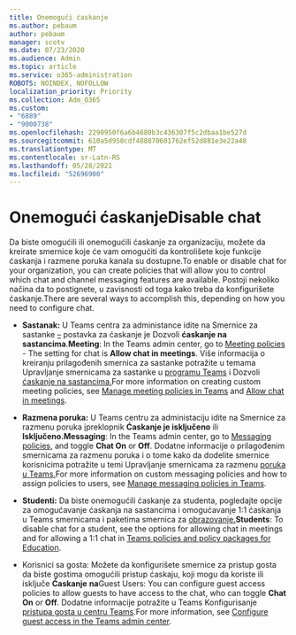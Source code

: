 ```yaml
---
title: Onemogući ćaskanje
ms.author: pebaum
author: pebaum
manager: scotv
ms.date: 07/23/2020
ms.audience: Admin
ms.topic: article
ms.service: o365-administration
ROBOTS: NOINDEX, NOFOLLOW
localization_priority: Priority
ms.collection: Adm_O365
ms.custom:
- "6889"
- "9000738"
ms.openlocfilehash: 2290950f6a6b4680b3c436307f5c2dbaa1be527d
ms.sourcegitcommit: 610a5d950cdf488870601762ef52d881e3e22a48
ms.translationtype: MT
ms.contentlocale: sr-Latn-RS
ms.lasthandoff: 05/28/2021
ms.locfileid: "52696900"
---
```

# <a name="disable-chat"></a><span data-ttu-id="fe057-102">Onemogući ćaskanje</span><span class="sxs-lookup"><span data-stu-id="fe057-102">Disable chat</span></span>

<span data-ttu-id="fe057-103">Da biste omogućili ili onemogućili ćaskanje za organizaciju, možete da kreirate smernice koje će vam omogućiti da kontrolišete koje funkcije ćaskanja i razmene poruka kanala su dostupne.</span><span class="sxs-lookup"><span data-stu-id="fe057-103">To enable or disable chat for your organization, you can create policies that will allow you to control which chat and channel messaging features are available.</span></span> <span data-ttu-id="fe057-104">Postoji nekoliko načina da to postignete, u zavisnosti od toga kako treba da konfigurišete ćaskanje.</span><span class="sxs-lookup"><span data-stu-id="fe057-104">There are several ways to accomplish this, depending on how you need to configure chat.</span></span>

- <span data-ttu-id="fe057-105">**Sastanak:** U Teams centra za administance idite na Smernice za sastanke [–](https://admin.teams.microsoft.com/) postavka za ćaskanje je Dozvoli **ćaskanje na sastancima**.</span><span class="sxs-lookup"><span data-stu-id="fe057-105">**Meeting**: In the Teams admin center, go to [Meeting policies](https://admin.teams.microsoft.com/) - The setting for chat is **Allow chat in meetings**.</span></span> <span data-ttu-id="fe057-106">Više informacija o kreiranju prilagođenih smernica za sastanke potražite u temama Upravljanje smernicama za sastanke u [programu Teams](/microsoftteams/meeting-policies-in-teams) i Dozvoli [ćaskanje na sastancima.](/microsoftteams/meeting-policies-in-teams#allow-chat-in-meetings)</span><span class="sxs-lookup"><span data-stu-id="fe057-106">For more information on creating custom meeting policies, see [Manage meeting policies in Teams](/microsoftteams/meeting-policies-in-teams) and [Allow chat in meetings](/microsoftteams/meeting-policies-in-teams#allow-chat-in-meetings).</span></span>

- <span data-ttu-id="fe057-107">**Razmena poruka:** U Teams centru za administaciju idite na Smernice za razmenu poruka [i](https://admin.teams.microsoft.com/)preklopnik **Ćaskanje je isključeno** ili **Isključeno.**</span><span class="sxs-lookup"><span data-stu-id="fe057-107">**Messaging**: In the Teams admin center, go to [Messaging policies](https://admin.teams.microsoft.com/), and toggle **Chat On** or **Off**.</span></span> <span data-ttu-id="fe057-108">Dodatne informacije o prilagođenim smernicama za razmenu poruka i o tome kako da dodelite smernice korisnicima potražite u temi Upravljanje smernicama za razmenu [poruka u Teams.](/microsoftteams/messaging-policies-in-teams)</span><span class="sxs-lookup"><span data-stu-id="fe057-108">For more information on custom messaging policies and how to assign policies to users, see [Manage messaging policies in Teams](/microsoftteams/messaging-policies-in-teams).</span></span>

- <span data-ttu-id="fe057-109">**Studenti:** Da biste onemogućili ćaskanje za studenta, pogledajte opcije za omogućavanje ćaskanja na sastancima i omogućavanje 1:1 ćaskanja u Teams smernicama i paketima smernica za [obrazovanje.](/microsoftteams/policy-packages-edu)</span><span class="sxs-lookup"><span data-stu-id="fe057-109">**Students**: To disable chat for a student, see the options for allowing chat in meetings and for allowing a 1:1 chat in [Teams policies and policy packages for Education](/microsoftteams/policy-packages-edu).</span></span>

- <span data-ttu-id="fe057-110">Korisnici sa gosta: Možete da konfigurišete smernice za pristup gosta da biste gostima omogućili pristup ćaskaju, koji mogu da koriste ili isključe **Ćaskanje** **na**</span><span class="sxs-lookup"><span data-stu-id="fe057-110">Guest Users: You can configure guest access policies to allow guests to have access to the chat, who can toggle **Chat On** or **Off**.</span></span> <span data-ttu-id="fe057-111">Dodatne informacije potražite u Teams Konfigurisanje [pristupa gosta u centru Teams](/microsoftteams/set-up-guests#configure-guest-access-in-the-teams-admin-center).</span><span class="sxs-lookup"><span data-stu-id="fe057-111">For more information, see [Configure guest access in the Teams admin center](/microsoftteams/set-up-guests#configure-guest-access-in-the-teams-admin-center).</span></span>




